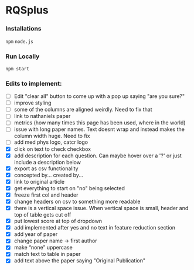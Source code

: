 # RQSplus

### Installations

`npm`
`node.js`

### Run Locally

`npm start`

### Edits to implement:

- [ ] Edit "clear all" button to come up with a pop up saying "are you sure?"
- [ ] improve styling
- [ ] some of the columns are aligned weirdly. Need to fix that
- [ ] link to nathaniels paper
- [ ] metrics (how many times this page has been used, where in the world)
- [ ] issue with long paper names. Text doesnt wrap and instead makes the column width huge. Need to fix
- [ ] add med phys logo, catcr logo
- [x] click on text to check checkbox
- [x] add description for each question. Can maybe hover over a '?' or just include a description below
- [x] export as csv functionality
- [x] concepted by... created by...
- [x] link to original article
- [x] get everything to start on "no" being selected
- [X] freeze first col and header
- [X] change headers on csv to something more readable
- [x] there is a vertical space issue. When vertical space is small, header and top of table gets cut off
- [x] put lowest score at top of dropdown
- [x]  add implemented after yes and no text in feature reduction section
- [x]  add year of paper
- [x]  change paper name → first author
- [x]  make “none” uppercase
- [x]  match text to table in paper
- [x]  add text above the paper saying "Original Publication"
